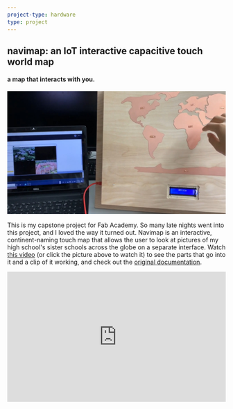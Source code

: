 ```yaml
---
project-type: hardware 
type: project
---
```

## navimap: an IoT interactive capacitive touch world map
#### a map that interacts with you.

[![navimap](/assets/pics/project_pics/navimap/navimap-final.jpg)](https://www.youtube.com/watch?v=DDr3IPa8dLo "Navimap")

This is my capstone project for Fab Academy. So many late nights went into this project, and I loved the way it turned out. Navimap is an interactive, continent-naming touch map that allows the user to look at pictures of my high school's sister schools across the globe on a separate interface. Watch <a href="https://www.youtube.com/watch?v=iFzklkM2qlE">this video</a> (or click the picture above to watch it) to see the parts that go into it and a clip of it working, and check out the <a href = "http://fabacademy.org/2020/labs/charlotte/students/elaine-liu/projects/final-project/">original documentation</a>.

<embed src="http://fabacademy.org/2020/labs/charlotte/students/elaine-liu/projects/final-project/" style="width:100%; height: 300px;">